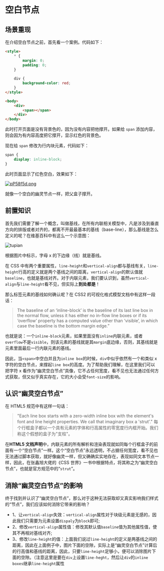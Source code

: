 # 空白节点

## 场景重现

在介绍空白节点之前，首先看一个案例。代码如下：

```html
<style>
    * {
        margin: 0;
        padding: 0;
    }
    
    div {
        background-color: red;
    }
</style>

<body>
    <div>
        <span></span>
    </div>
</body>
```

此时打开页面是没有背景色的，因为没有内容把他撑开。如果给 `span` 添加内容，则会因为有内容高度把它撑开，显示红色的背景色。

现在给 `span` 修改为行内块元素，代码如下：

```css
span {
    display: inline-block;
}
```

此时页面显示了红色空白，效果如下：

[![pP58f5d.png](https://z1.ax1x.com/2023/09/19/pP58f5d.png)](https://imgse.com/i/pP58f5d)

就像一个空白的幽灵节点一样，把父盒子撑开。

## 前置知识

首先我们需要了解一个概念，叫做基线，在所有内联相关模型中，凡是涉及到垂直方向的排版或者对齐的，都离不开最最基本的基线（base-line），那么基线是怎么定义的呢？在维基百科中有这么一个示意图：

![tupian](https://pic4.zhimg.com/v2-18b575f052c9b170e9ff0acbac55913b_r.jpg)

根据图片中标示，字母 x 的下边缘（线）就是基线。

在 CSS 中有两个重要属性，`line-height`和`vertical-align`都与基线有关，`line-height`行高的定义就是两个基线之间的距离，`vertical-align`的默认值就`baseline`，也就是基线对齐。对于内联元素，我们要认识到，虽然`vertical-align`与`line-height`看不见，但实际上**到处都是**！

那么标签元素的基线如何确认呢？在 CSS2 的可视化格式模型文档中有这样一段话：

> The baseline of an ‘inline-block’ is the baseline of its last line box in the normal flow, unless it has either no in-flow line boxes or if its ‘overflow’ property has a computed value other than ‘visible’, in which case the baseline is the bottom margin edge.”

也就是说：一个`inline-block`元素，如果里面没有`inline`内联元素，或者`overflow`不是`visible`，则该元素的基线就是其`margin`底边缘，否则，其基线就是元素里面最后一行内联元素的基线。

因此，当`<span>`中空白并且为`inline box`的时候，`div`中似乎依然有一个和类似 x 字符的空白节点，来撑起`line box`的高度。为了帮助我们理解，在这里我们可以把字符 x 看作为“幽灵空白节点”具像，它不占任何宽度，看不见也无法通过任何方式获取，但又似乎真实存在，它的大小会受`font-size`的影响。

## 认识“幽灵空白节点”

在 HTML5 规范中有这样一句话：

> "Each line box starts with a zero-width inline box with the element's font and line height properties. We call that imaginary box a 'strut'."
> 每个行框盒子都以一个具有元素的字体和行高属性的零宽度行内框开始。我们称这个假想的盒子为"支柱"。

在**HTML5 文档声明**中，内联元素的所有解析和渲染表现就如同每个行框盒子的前面有一个“空白节点”一样。这个“空白节点”永远透明，不占据任何宽度，看不见也无法通过脚本获取，就好像幽灵一样，但又确确实实地存在，表现如同文本节点一样，因此，在张鑫旭大佬的《CSS 世界》一书中根据特点，将其称之为“幽灵空白节点”，也就是官方规范中的“`strut`”。

## 消除“幽灵空白节点”的影响

终于找到并认识了“幽灵空白节点”，那么对于这种无法获取却又真实影响我们样式的“节点”，我们应该如何消除它带来的影响？

- 1、让`vertical-align`失效：`vertical-align`属性对于块级元素是无感的，因此我们只需要为元素设置`dispaly`为`block`即可;
- 2、修改`vertical-align`属性值：修改其默认值`baseline`值为其他属性值，使其不再相对基线对齐;
- 3、修改`line-height`的值：上面我们说过`line-height`的定义是两基线之间的距离，因此在上面例子中，图片下面的空隙，实际上是“幽灵空白节点”计算后的行高值和基线的距离，因此，只要`line-height`足够小，便可以消除图片下面的空隙。（注意这里是要在`div`上设置`line-heght`，然后让`div`的`inline boxes`继承`line-height`属性